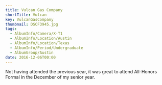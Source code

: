 ```yaml
---
title: Vulcan Gas Company
shortTitle: Vulcan
key: VulcanGasCompany
thumbnail: DSCF3945.jpg
tags:
  - AlbumInfo/Camera/X-T1
  - AlbumInfo/Location/Austin
  - AlbumInfo/Location/Texas
  - AlbumInfo/Period/Undergraduate
  - AlbumGroup/Austin
date: 2016-12-06T00:00
---
```

Not having attended the previous year, it was great to attend All-Honors Formal in the December of my senior year.
